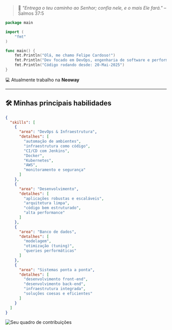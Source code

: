 > 📖 *"Entrega o teu caminho ao Senhor; confia nele, e o mais Ele fará."* – Salmos 37:5

```go
package main

import (
	"fmt"
)

func main() {
	fmt.Println("Olá, me chamo Felipe Cardoso!")
	fmt.Println("Dev focado em DevOps, engenharia de software e performance.")
	fmt.Println("Código rodando desde: 20-Mai-2025")
}


```

💻 Atualmente trabalho na **Neoway**

---

## 🛠️ Minhas principais habilidades


```json
{
  "skills": [
    {
      "area": "DevOps & Infraestrutura",
      "detalhes": [
        "automação de ambientes",
        "infraestrutura como código",
        "CI/CD com Jenkins",
        "Docker",
        "Kubernetes",
        "AWS",
        "monitoramento e segurança"
      ]
    },
    {
      "area": "Desenvolvimento",
      "detalhes": [
        "aplicações robustas e escaláveis",
        "arquitetura limpa",
        "código bem estruturado",
        "alta performance"
      ]
    },
    {
      "area": "Banco de dados",
      "detalhes": [
        "modelagem",
        "otimização (tuning)",
        "queries performáticas"
      ]
    },
    {
      "area": "Sistemas ponta a ponta",
      "detalhes": [
        "desenvolvimento front-end",
        "desenvolvimento back-end",
        "infraestrutura integrada",
        "soluções coesas e eficientes"
      ]
    }
  ]
}
```

![Seu quadro de contribuições](https://github.com/users/feliipecardosoo/contributions)

